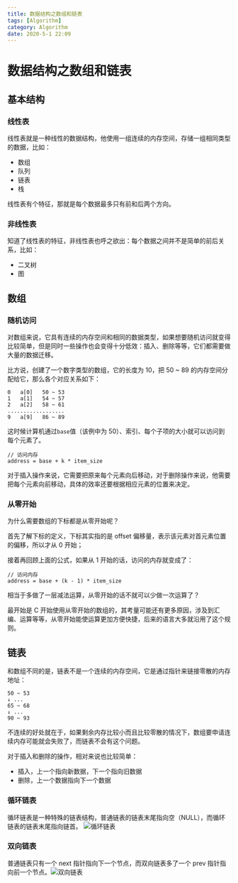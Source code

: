 ```yaml
---
title: 数据结构之数组和链表
tags: [Algorithm]
category: Algorithm
date: 2020-5-1 22:09
---
```

# 数据结构之数组和链表

## 基本结构

### 线性表
线性表就是一种线性的数据结构，他使用一组连续的内存空间，存储一组相同类型的数据，比如：
- 数组
- 队列
- 链表
- 栈

线性表有个特征，那就是每个数据最多只有前和后两个方向。

### 非线性表
知道了线性表的特征，非线性表也呼之欲出：每个数据之间并不是简单的前后关系，比如：
- 二叉树
- 图

## 数组
### 随机访问
对数组来说，它具有连续的内存空间和相同的数据类型，如果想要随机访问就变得比较简单，但是同时一些操作也会变得十分低效：插入、删除等等，它们都需要做大量的数据迁移。

比方说，创建了一个数字类型的数组，它的长度为 10，把 50 ~ 89 的内存空间分配给它，那么各个对应关系如下：
```
0   a[0]   50 ~ 53
1   a[1]   54 ~ 57
2   a[2]   58 ~ 61
..................
9   a[9]   86 ~ 89
```
这时候计算机通过`base`值（该例中为 50）、索引、每个子项的大小就可以访问到每个元素了。
```
// 访问内存
address = base + k * item_size
```

对于插入操作来说，它需要把原来每个元素向后移动，对于删除操作来说，他需要把每个元素向前移动，具体的效率还要根据相应元素的位置来决定。

### 从零开始
为什么需要数组的下标都是从零开始呢？

首先了解下标的定义，下标其实指的是 offset 偏移量，表示该元素对首元素位置的偏移，所以才从 0 开始；

接着再回顾上面的公式，如果从 1 开始的话，访问的内存就变成了：
```
// 访问内存
address = base + (k - 1) * item_size
```

相当于多做了一层减法运算，从零开始的话不就可以少做一次运算了？

最开始是 C 开始使用从零开始的数组的，其考量可能还有更多原因，涉及到汇编、运算等等，从零开始能使运算更加方便快捷，后来的语言大多就沿用了这个规则。


## 链表
和数组不同的是，链表不是一个连续的内存空间，它是通过指针来链接零散的内存地址：
```
50 ~ 53
↓ ...
65 ~ 68
↓ ...
90 ~ 93
```

不连续的好处就在于，如果剩余内存比较小而且比较零散的情况下，数组要申请连续内存可能就会失败了，而链表不会有这个问题。

对于插入和删除的操作，相对来说也比较简单：
- 插入，上一个指向新数据，下一个指向旧数据
- 删除，上一个数据指向下一个数据

### 循环链表
循环链表是一种特殊的链表结构，普通链表的链表末尾指向空（NULL），而循环链表的链表末尾指向链首。
![循环链表](https://static.gongfangwen.com/2020-05-01-%E5%BE%AA%E7%8E%AF%E9%93%BE%E8%A1%A8.jpg)


### 双向链表
普通链表只有一个 next 指针指向下一个节点，而双向链表多了一个 prev 指针指向前一个节点。![双向链表](https://static.gongfangwen.com/2020-05-01-%E5%8F%8C%E5%90%91%E9%93%BE%E8%A1%A8.jpg)


